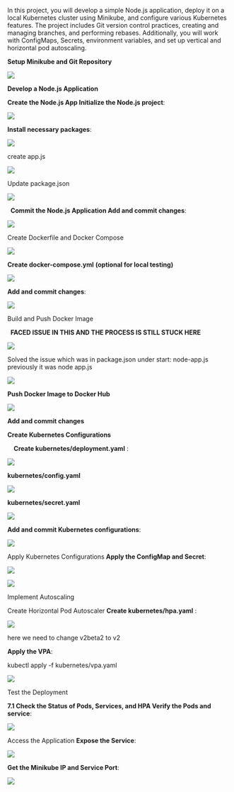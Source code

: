 ﻿In this project, you will develop a simple Node.js application, deploy it on a local Kubernetes cluster using Minikube, and configure various Kubernetes features. The project includes Git version control practices, creating and managing branches, and performing rebases. Additionally, you will work with ConfigMaps, Secrets, environment variables, and set up vertical and horizontal pod autoscaling.

**Setup Minikube and Git Repository**

![](Aspose.Words.74d4d384-c31b-4dd5-872b-a79f4e61449d.001.png)

**Develop a Node.js Application**

**Create the Node.js App Initialize the Node.js project**:

![](Aspose.Words.74d4d384-c31b-4dd5-872b-a79f4e61449d.002.png)

**Install necessary packages**:

![](Aspose.Words.74d4d384-c31b-4dd5-872b-a79f4e61449d.003.png)

create app.js

![](Aspose.Words.74d4d384-c31b-4dd5-872b-a79f4e61449d.004.png)

Update package.json

![](Aspose.Words.74d4d384-c31b-4dd5-872b-a79f4e61449d.005.png)

` `**Commit the Node.js Application Add and commit changes**:

![](Aspose.Words.74d4d384-c31b-4dd5-872b-a79f4e61449d.006.png)

Create Dockerfile and Docker Compose

![](Aspose.Words.74d4d384-c31b-4dd5-872b-a79f4e61449d.007.png)

**Create docker-compose.yml** **(optional for local testing)**

![](Aspose.Words.74d4d384-c31b-4dd5-872b-a79f4e61449d.008.png)

**Add and commit changes**:

![](Aspose.Words.74d4d384-c31b-4dd5-872b-a79f4e61449d.009.png)

Build and Push Docker Image

` `**FACED ISSUE IN THIS AND THE PROCESS IS STILL STUCK HERE**

![](Aspose.Words.74d4d384-c31b-4dd5-872b-a79f4e61449d.010.png)

Solved the issue which was in package.json under start: node-app.js previously it was node app.js

![](Aspose.Words.74d4d384-c31b-4dd5-872b-a79f4e61449d.011.png)

**Push Docker Image to Docker Hub**

![](Aspose.Words.74d4d384-c31b-4dd5-872b-a79f4e61449d.012.png)

**Add and commit changes**

**Create Kubernetes Configurations**

`  `**Create kubernetes/deployment.yaml** :

![](Aspose.Words.74d4d384-c31b-4dd5-872b-a79f4e61449d.013.png)

**kubernetes/config.yaml**   

![](Aspose.Words.74d4d384-c31b-4dd5-872b-a79f4e61449d.014.png)

**kubernetes/secret.yaml**

![](Aspose.Words.74d4d384-c31b-4dd5-872b-a79f4e61449d.015.png)

**Add and commit Kubernetes configurations**:

![](Aspose.Words.74d4d384-c31b-4dd5-872b-a79f4e61449d.016.png)

Apply Kubernetes Configurations **Apply the ConfigMap and Secret**:

![](Aspose.Words.74d4d384-c31b-4dd5-872b-a79f4e61449d.017.png)

![](Aspose.Words.74d4d384-c31b-4dd5-872b-a79f4e61449d.018.png)

Implement Autoscaling

Create Horizontal Pod Autoscaler **Create kubernetes/hpa.yaml** :

![](Aspose.Words.74d4d384-c31b-4dd5-872b-a79f4e61449d.019.png)

here we need to change v2beta2 to v2

**Apply the VPA**:

kubectl apply -f kubernetes/vpa.yaml

![](Aspose.Words.74d4d384-c31b-4dd5-872b-a79f4e61449d.020.png)

Test the Deployment

**7.1 Check the Status of Pods, Services, and HPA Verify the Pods and service**:

![](Aspose.Words.74d4d384-c31b-4dd5-872b-a79f4e61449d.021.png)

Access the Application **Expose the Service**:

![](Aspose.Words.74d4d384-c31b-4dd5-872b-a79f4e61449d.022.png)

**Get the Minikube IP and Service Port**:

![](Aspose.Words.74d4d384-c31b-4dd5-872b-a79f4e61449d.023.png)
